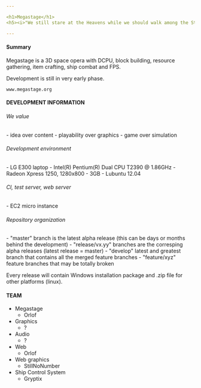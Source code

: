 ```yaml
---

<h1>Megastage</h1>
<h5><i>"We still stare at the Heavens while we should walk among the Stars" -- Uriel Uriel</i></h5>

---
```


<h4>Summary</h4>

Megastage is a 3D space opera with DCPU, block building, resource gathering, item crafting, ship combat and FPS.

Development is still in very early phase.

    www.megastage.org


<h4>DEVELOPMENT INFORMATION</h4>

<h6>We value</h6>
 - idea over content
 - playability over graphics
 - game over simulation

<h6>Development environment</h6>
 - LG E300 laptop
   - Intel(R) Pentium(R) Dual  CPU  T2390  @ 1.86GHz
   - Radeon Xpress 1250, 1280x800
   - 3GB
   - Lubuntu 12.04

<h6>CI, test server, web server</h6>
 - EC2 micro instance

<h6>Repository organization</h6>
 - "master" branch is the latest alpha release (this can be days or months behind the development)
 - "release/vx.yy" branches are the corresping alpha releases (latest release = master)
 - "develop" latest and greatest branch that contains all the merged feature branches
 - "feature/xyz" feature branches that may be totally broken

Every release will contain Windows installation package and .zip file for other platforms (linux).

<h4>TEAM</h4>

 - Megastage
   - Orlof
 - Graphics
   - ?
 - Audio
   - ?
 - Web
   - Orlof
 - Web graphics
   - StillNoNumber
 - Ship Control System
   - Gryptix


